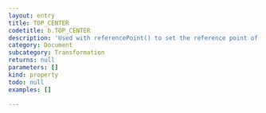 ```yaml
---
layout: entry
title: TOP_CENTER
codetitle: b.TOP_CENTER
description: 'Used with referencePoint() to set the reference point of transformations to the top center of the page item.'
category: Document
subcategory: Transformation
returns: null
parameters: []
kind: property
todo: null
examples: []

---
```

